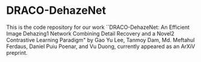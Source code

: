 # DRACO-DehazeNet
This is the code repository for our work ``DRACO-DehazeNet: An Efficient Image Dehazing1 Network Combining Detail Recovery and a Novel2 Contrastive Learning Paradigm" by Gao Yu Lee, Tanmoy Dam, Md. Meftahul Ferdaus, Daniel Puiu Poenar, and Vu Duong, currently appeared as an ArXiV preprint.
